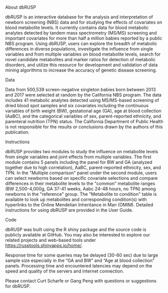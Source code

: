 About dbRUSP

dbRUSP is an interactive database for the analysis and interpretation of newborn screening (NBS) data and for studying the effects of covariates on blood metabolite levels. It currently contains data for blood metabolic analytes detected by tandem mass spectrometry (MS/MS) screening and important covariates for more than half a million babies reported by a public NBS program. Using dbRUSP, users can explore the breadth of metabolic differences in diverse populations, investigate the influence from single variables and from multiple variables on blood metabolite levels, search for novel candidate metabolites and marker ratios for detection of metabolic disorders, and utilize this resource for development and validation of data mining algorithms to increase the accuracy of genetic disease screening.

Data

Data from 500,539 screen-negative singleton babies born between 2013 and 2017 were selected at random by the California NBS program. The data includes 41 metabolic analytes detected using MS/MS-based screening of dried blood spot samples and six covariates including the continuous variables of birth weight (BW), gestational age (GA), age at blood collection (AaBC), and the categorical variables of sex, parent-reported ethnicity, and parenteral nutrition (TPN) status. The California Department of Public Health is not responsible for the results or conclusions drawn by the authors of this publication.

Instructions

dbRUSP provides two modules to study the influence on metabolite levels from single variables and joint effects from multiple variables. The first module contains 5 panels including the panel for BW and GA (analyzed together due to high correlation), AaBC, parent-reported ethnicity, sex, and TPN. In the "Multiple comparison" panel under the second module, users can select newborns based on specific covariate selections and compare differences in their metabolite levels to the "common" metabolite ranges (BW 2,500-4,000g, GA 37-41 weeks, Aabc 24-48 hours, no TPN) among newborns in the "reference" group. The "Metabolite to condition" table is available to look up metabolites and corresponding condition(s) with hyperlinks to the Online Mendelian Inheritance in Man (OMIM). Detailed instructions for using dbRUSP are provided in the User Guide.

Code

dbRUSP was built using the R shiny package and the source code is publicly available at GitHub. You may also be interested to explore our related projects and web-based tools under https://rusptools.shinyapps.io/home/.




Response time for some queries may be delayed (30-60 sec) due to large sample size especially in the “GA and BW” and “Age at blood collection” panels. Processing time and encountered latencies may depend on the speed and quality of the servers and internet connection.

Please contact Curt Scharfe or Gang Peng with questions or suggestions for dbRUSP.
